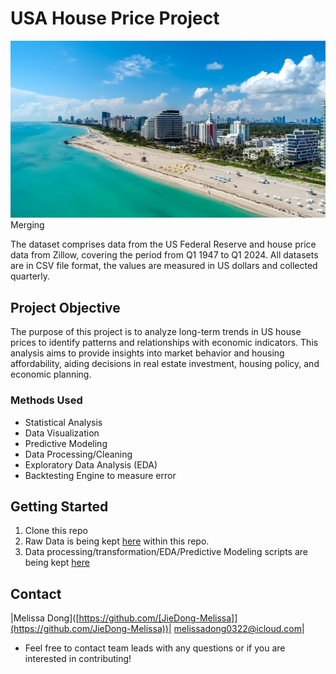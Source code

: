 # USA House Price Project 
![image](https://github.com/JieDong-Melissa/USA_house_price/blob/main/images/houses.jpeg)
Merging 

The dataset comprises data from the US Federal Reserve and house price data from Zillow, covering the period from Q1 1947 to Q1 2024. All datasets are in CSV file format, the values are measured in US dollars and collected quarterly.

## Project Objective
The purpose of this project is to analyze long-term trends in US house prices to identify patterns and relationships with economic indicators. This analysis aims to provide insights into market behavior and housing affordability, aiding decisions in real estate investment, housing policy, and economic planning.

### Methods Used
* Statistical Analysis
* Data Visualization
* Predictive Modeling
* Data Processing/Cleaning
* Exploratory Data Analysis (EDA)
* Backtesting Engine to measure error 

## Getting Started

1. Clone this repo
2. Raw Data is being kept [here](https://github.com/JieDong-Melissa/USA_house_price/tree/main/datasets) within this repo.  
3. Data processing/transformation/EDA/Predictive Modeling scripts are being kept [here](https://github.com/JieDong-Melissa/USA_house_price/blob/main/EDA_House_prices.ipynb)

## Contact
|Melissa Dong]([https://github.com/[JieDong-Melissa]](https://github.com/JieDong-Melissa))| melissadong0322@icloud.com|
* Feel free to contact team leads with any questions or if you are interested in contributing!
